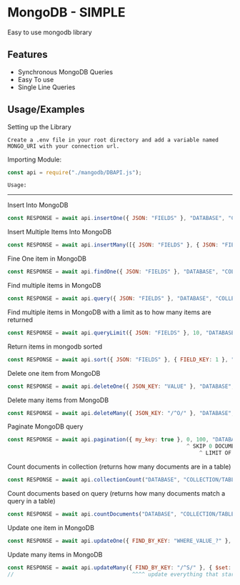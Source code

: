 
# MongoDB - SIMPLE
Easy to use mongodb library





## Features

- Synchronous MongoDB Queries 
- Easy To use
- Single Line Queries 




## Usage/Examples
Setting up the Library
```
Create a .env file in your root directory and add a variable named MONGO_URI with your connection url.
```

Importing Module: 
```javascript
const api = require("./mangodb/DBAPI.js");
```


```Usage:```
___
Insert Into MongoDB
```javascript
const RESPONSE = await api.insertOne({ JSON: "FIELDS" }, "DATABASE", "COLLECTION/TABLE");
```

Insert Multiple Items Into MongoDB
```javascript
const RESPONSE = await api.insertMany([{ JSON: "FIELDS" }, { JSON: "FIELDS" }, { JSON: "FIELDS" }], "DATABASE", "COLLECTION/TABLE");
```

Fine One item in MongoDB
```javascript
const RESPONSE = await api.findOne({ JSON: "FIELDS" }, "DATABASE", "COLLECTION/TABLE");
```

Find multiple items in MongoDB
```javascript
const RESPONSE = await api.query({ JSON: "FIELDS" }, "DATABASE", "COLLECTION/TABLE");
```

Find multiple items in MongoDB with a limit as to how many items are returned
```javascript
const RESPONSE = await api.queryLimit({ JSON: "FIELDS" }, 10, "DATABASE", "COLLECTION/TABLE");
```

Return items in mongodb sorted 
```javascript
const RESPONSE = await api.sort({ JSON: "FIELDS" }, { FIELD_KEY: 1 }, "DATABASE", "COLLECTION/TABLE");
```

Delete one item from MongoDB
```javascript
const RESPONSE = await api.deleteOne({ JSON_KEY: "VALUE" }, "DATABASE", "COLLECTION/TABLE");
```

Delete many items from MongoDB
```javascript
const RESPONSE = await api.deleteMany({ JSON_KEY: "/^O/" }, "DATABASE", "COLLECTION/TABLE"); 
```

Paginate MongoDB query
```javascript
const RESPONSE = await api.pagination({ my_key: true }, 0, 100, "DATABASE", "COLLECTION/TABLE");
                                                        ^ SKIP 0 DOCUMENTS
                                                            ^ LIMIT OF 100 DOCUMENTS
```

Count documents in collection (returns how many documents are in a table)
```javascript
const RESPONSE = await api.collectionCount("DATABASE", "COLLECTION/TABLE");
```

Count documents based on query (returns how many documents match a query in a table)
```javascript
const RESPONSE = await api.countDocuments("DATABASE", "COLLECTION/TABLE", { my_key: true });
```

Update one item in MongoDB
```javascript
const RESPONSE = await api.updateOne({ FIND_BY_KEY: "WHERE_VALUE_?" }, { $set: { KEY: "VALUE", KEY: "VALUE" } }, "DATABASE", "COLLECTION/TABLE");
```

Update many items in MongoDB
```javascript
const RESPONSE = await api.updateMany({ FIND_BY_KEY: "/^S/" }, { $set: { KEY: "VALUE" } }, "DATABASE", "COLLECTION/TABLE");
//                                     ^^^^ update everything that starts with the letter "S"
```

